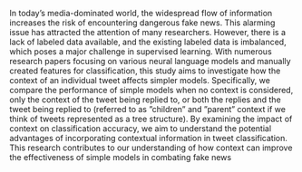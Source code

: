 In today’s media-dominated world, the widespread flow of information increases the risk of encountering dangerous fake news. This
alarming issue has attracted the attention of many researchers. However, there is a lack of labeled data available, and the existing labeled
data is imbalanced, which poses a major challenge in supervised learning. With numerous research papers focusing on various neural
language models and manually created features for classification, this study aims to investigate how the context of an individual tweet
affects simpler models. Specifically, we compare the performance of simple models when no context is considered, only the context of
the tweet being replied to, or both the replies and the tweet being replied to (referred to as ”children” and ”parent” context if we think of
tweets represented as a tree structure). By examining the impact of context on classification accuracy, we aim to understand the potential
advantages of incorporating contextual information in tweet classification. This research contributes to our understanding of how context
can improve the effectiveness of simple models in combating fake news
